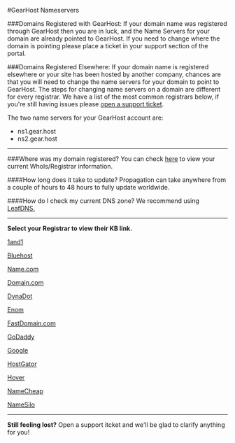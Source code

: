#GearHost Nameservers

###Domains Registered with GearHost: 
If your domain name was registered through GearHost then you are in luck, and the Name Servers for your domain are already pointed to GearHost.  If you need to change where the domain is pointing please place a ticket in your support section of the portal.

###Domains Registered Elsewhere: 
If your domain name is registered elsewhere or your site has been hosted by another company, chances are that you will need to change the name servers for your domain to point to GearHost. The steps for changing name servers on a domain are different for every registrar. We have a list of the most common registrars below, if you're still having issues please [open a support ticket](https://my.gearhost.com/account/login).

The two name servers for your GearHost account are:

- ns1.gear.host
- ns2.gear.host

----------
###Where was my domain registered?
You can check [here](http://network-tools.com/default.asp?prog=whois&host=domain.com) to view your current WhoIs/Registrar information.

####How long does it take to update?
Propagation can take anywhere from a couple of hours to 48 hours to fully update worldwide.

####How do I check my current DNS zone?
We recommend using [LeafDNS.](http://leafdns.com/)

----------

**Select your Registrar to view their KB link.**


 [1and1](https://help.1and1.com/domains-c36931/manage-domains-c79822/dns-c37586/use-your-own-name-server-for-a-1and1-domain-a594904.html)

[Bluehost](https://my.bluehost.com/cgi/help/222)

[Name.com](https://www.name.com/support/articles/205934547-Changing-Your-Name-Servers)

[Domain.com](https://support.cloudflare.com/hc/en-us/articles/202609134-How-do-I-change-my-domain-nameservers-at-Domain-com)

[DynaDot](https://www.dynadot.com/community/help/question/set-name-servers)


[Enom](https://support.cloudflare.com/hc/en-us/articles/200171696-How-do-I-change-my-domain-nameservers-at-Enom)

[FastDomain.com](https://my.fastdomain.com/cgi/help/222)

[GoDaddy](https://www.godaddy.com/help/set-custom-nameservers-for-domains-registered-with-us-12317)

[Google](https://support.cloudflare.com/hc/en-us/articles/203710814-How-Do-I-change-my-nameservers-for-Google-Domains)

[HostGator](http://support.hostgator.com/articles/hosting-guide/lets-get-started/domain-names-buy-sell-manage/changing-name-servers-with-launchpad)

[Hover](https://help.hover.com/entries/21206438-How-to-Change-your-domain-name-servers-DNS-servers-Updated-Aug-2015)


[NameCheap](https://www.namecheap.com/support/knowledgebase/article.aspx/767/10/how-can-i-change-the-nameservers-for-my-domain)


[NameSilo](https://www.namesilo.com/Support/NameServer-Manager) 


----------

**Still feeling lost?**
Open a support itcket and we'll be glad to clarify anything for you!